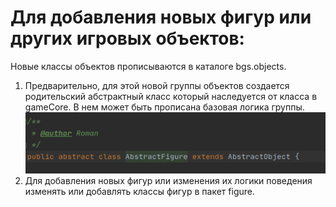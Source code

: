  # Для добавления новых фигур или других игровых объектов:
 
 Новые классы объектов прописываются в каталоге bgs.objects.  

 1. Предварительно, для этой новой группы объектов создается родительский абстрактный класс который наследуется от класса в gameCore.
    В нем может быть прописана базовая логика группы. 
  ![chess](../../docs/images/object_parent.png)   
 2. Для добавления новых фигур или изменения их логики поведения изменять или добавлять классы фигур в пакет figure. 

